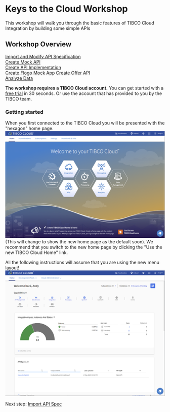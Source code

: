 # Keys to the Cloud Workshop
This workshop will walk you through the basic features of TIBCO Cloud Integration by building some simple APIs
## Workshop Overview
[Import and Modify API Specification](0.apispec.md)  
[Create Mock API](1.mockapi.md)  
[Create API Implementation](2.apiimplementation.md)  
[Create Flogo Mock App](3.FlogoMock.md)
[Create Offer API](4.TCE.md)  
[Analyze Data](5.analytics.md)

**The workshop requires a TIBCO Cloud account.**  You can get started with a [free trial](trialsignup.md) in 30 seconds.  Or use the account that has provided to you by the TIBCO team.

### Getting started
When you first connected to the TIBCO Cloud you will be presented with the "hexagon" home page. 
![Cloud Integration Home](images/HexHome.png "Old Cloud Integration Home")
(This will change to show the new home page as the default soon). We recommend that you switch to the new home page by clicking the "Use the new TIBCO Cloud Home" link. 

All the following instructions will assume that you are using the new menu layout!
![Cloud Integration Home](images/NewHome.png "Cloud Integration Home")

  
Next step: [Import API Spec](0.apispec.md)
